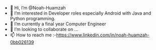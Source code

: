 - 👋 Hi, I’m @Noah-Huamzah
- 👀 I’m interested in Developer roles especially Android with Java and Python programming.
- 🌱 I’m currently a final year Computer Engineer
- 💞️ I’m looking to collaborate on ...
- 📫 How to reach me :-https://www.linkedin.com/in/noah-huamzah-0bb026139

